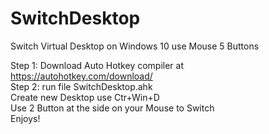 # SwitchDesktop
Switch Virtual Desktop on Windows 10 use Mouse 5 Buttons

Step 1: Download Auto Hotkey compiler at https://autohotkey.com/download/<br>
Step 2: run file SwitchDesktop.ahk<br>
Create new Desktop use Ctr+Win+D<br>
Use 2 Button at the side on your Mouse to Switch<br>
Enjoys!
